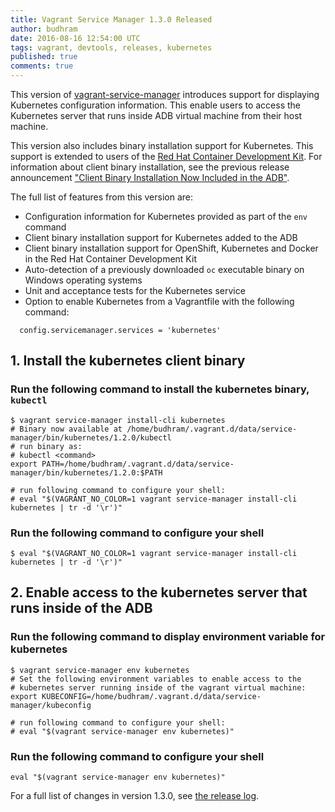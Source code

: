 ```yaml
---
title: Vagrant Service Manager 1.3.0 Released
author: budhram
date: 2016-08-16 12:54:00 UTC
tags: vagrant, devtools, releases, kubernetes
published: true
comments: true
---
```


This version of [vagrant-service-manager](https://github.com/projectatomic/vagrant-service-manager) introduces support for displaying Kubernetes configuration information. This enable users to access the Kubernetes server that runs inside ADB virtual machine from their host machine.

This version also includes binary installation support for Kubernetes. This support is extended to users of the [Red Hat Container Development Kit](http://developers.redhat.com/products/cdk/overview). For information about client binary installation, see the previous release announcement ["Client Binary Installation Now Included in the ADB"](../../../../blog/2016/07/vagrant-service-manager-install-cli).

The full list of features from this version are:

* Configuration information for Kubernetes provided as part of the `env` command
* Client binary installation support for Kubernetes added to the ADB
* Client binary installation support for OpenShift, Kubernetes and Docker in the Red Hat Container Development Kit
* Auto-detection of a previously downloaded `oc` executable binary on Windows operating systems
* Unit and acceptance tests for the Kubernetes service
* Option to enable Kubernetes from a Vagrantfile  with the following command:

```
  config.servicemanager.services = 'kubernetes'
```

## 1. Install the kubernetes client binary

### Run the following command to install the kubernetes binary, `kubectl`

```
$ vagrant service-manager install-cli kubernetes
# Binary now available at /home/budhram/.vagrant.d/data/service-manager/bin/kubernetes/1.2.0/kubectl
# run binary as:
# kubectl <command>
export PATH=/home/budhram/.vagrant.d/data/service-manager/bin/kubernetes/1.2.0:$PATH

# run following command to configure your shell:
# eval "$(VAGRANT_NO_COLOR=1 vagrant service-manager install-cli kubernetes | tr -d '\r')"

```

### Run the following command to configure your shell

```
$ eval "$(VAGRANT_NO_COLOR=1 vagrant service-manager install-cli kubernetes | tr -d '\r')"
```

## 2. Enable access to the kubernetes server that runs inside of the ADB

### Run the following command to display environment variable for kubernetes

```
$ vagrant service-manager env kubernetes
# Set the following environment variables to enable access to the
# kubernetes server running inside of the vagrant virtual machine:
export KUBECONFIG=/home/budhram/.vagrant.d/data/service-manager/kubeconfig

# run following command to configure your shell:
# eval "$(vagrant service-manager env kubernetes)"
```

### Run the following command to configure your shell

```
eval "$(vagrant service-manager env kubernetes)"
```

For a full list of changes in version 1.3.0, see [the release log](https://github.com/projectatomic/vagrant-service-manager/releases/tag/v1.3.0).
